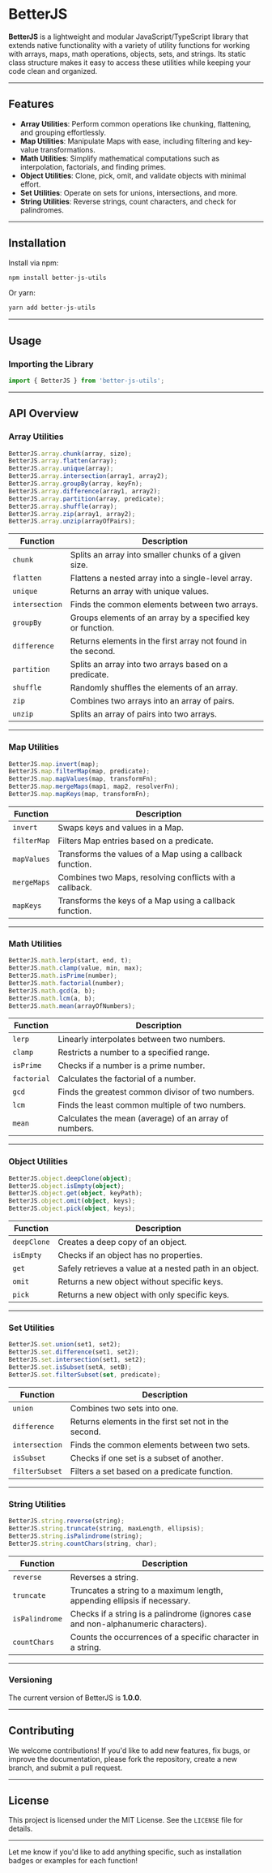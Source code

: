 # BetterJS

**BetterJS** is a lightweight and modular JavaScript/TypeScript library that extends native functionality with a variety of utility functions for working with arrays, maps, math operations, objects, sets, and strings. Its static class structure makes it easy to access these utilities while keeping your code clean and organized.

---

## Features

- **Array Utilities**: Perform common operations like chunking, flattening, and grouping effortlessly.
- **Map Utilities**: Manipulate Maps with ease, including filtering and key-value transformations.
- **Math Utilities**: Simplify mathematical computations such as interpolation, factorials, and finding primes.
- **Object Utilities**: Clone, pick, omit, and validate objects with minimal effort.
- **Set Utilities**: Operate on sets for unions, intersections, and more.
- **String Utilities**: Reverse strings, count characters, and check for palindromes.

---

## Installation

Install via npm:

```bash
npm install better-js-utils
```

Or yarn:

```bash
yarn add better-js-utils
```

---

## Usage

### Importing the Library

```typescript
import { BetterJS } from 'better-js-utils';
```

---

## API Overview

### **Array Utilities**

```typescript
BetterJS.array.chunk(array, size);
BetterJS.array.flatten(array);
BetterJS.array.unique(array);
BetterJS.array.intersection(array1, array2);
BetterJS.array.groupBy(array, keyFn);
BetterJS.array.difference(array1, array2);
BetterJS.array.partition(array, predicate);
BetterJS.array.shuffle(array);
BetterJS.array.zip(array1, array2);
BetterJS.array.unzip(arrayOfPairs);
```

| Function         | Description                                                                                  |
|------------------|----------------------------------------------------------------------------------------------|
| `chunk`          | Splits an array into smaller chunks of a given size.                                        |
| `flatten`        | Flattens a nested array into a single-level array.                                          |
| `unique`         | Returns an array with unique values.                                                        |
| `intersection`   | Finds the common elements between two arrays.                                               |
| `groupBy`        | Groups elements of an array by a specified key or function.                                 |
| `difference`     | Returns elements in the first array not found in the second.                                |
| `partition`      | Splits an array into two arrays based on a predicate.                                       |
| `shuffle`        | Randomly shuffles the elements of an array.                                                 |
| `zip`            | Combines two arrays into an array of pairs.                                                 |
| `unzip`          | Splits an array of pairs into two arrays.                                                   |

---

### **Map Utilities**

```typescript
BetterJS.map.invert(map);
BetterJS.map.filterMap(map, predicate);
BetterJS.map.mapValues(map, transformFn);
BetterJS.map.mergeMaps(map1, map2, resolverFn);
BetterJS.map.mapKeys(map, transformFn);
```

| Function       | Description                                                                                  |
|----------------|----------------------------------------------------------------------------------------------|
| `invert`       | Swaps keys and values in a Map.                                                             |
| `filterMap`    | Filters Map entries based on a predicate.                                                   |
| `mapValues`    | Transforms the values of a Map using a callback function.                                   |
| `mergeMaps`    | Combines two Maps, resolving conflicts with a callback.                                     |
| `mapKeys`      | Transforms the keys of a Map using a callback function.                                     |

---

### **Math Utilities**

```typescript
BetterJS.math.lerp(start, end, t);
BetterJS.math.clamp(value, min, max);
BetterJS.math.isPrime(number);
BetterJS.math.factorial(number);
BetterJS.math.gcd(a, b);
BetterJS.math.lcm(a, b);
BetterJS.math.mean(arrayOfNumbers);
```

| Function     | Description                                                                                  |
|--------------|----------------------------------------------------------------------------------------------|
| `lerp`       | Linearly interpolates between two numbers.                                                  |
| `clamp`      | Restricts a number to a specified range.                                                    |
| `isPrime`    | Checks if a number is a prime number.                                                       |
| `factorial`  | Calculates the factorial of a number.                                                       |
| `gcd`        | Finds the greatest common divisor of two numbers.                                           |
| `lcm`        | Finds the least common multiple of two numbers.                                             |
| `mean`       | Calculates the mean (average) of an array of numbers.                                       |

---

### **Object Utilities**

```typescript
BetterJS.object.deepClone(object);
BetterJS.object.isEmpty(object);
BetterJS.object.get(object, keyPath);
BetterJS.object.omit(object, keys);
BetterJS.object.pick(object, keys);
```

| Function   | Description                                                                                  |
|------------|----------------------------------------------------------------------------------------------|
| `deepClone`| Creates a deep copy of an object.                                                           |
| `isEmpty`  | Checks if an object has no properties.                                                      |
| `get`      | Safely retrieves a value at a nested path in an object.                                      |
| `omit`     | Returns a new object without specific keys.                                                 |
| `pick`     | Returns a new object with only specific keys.                                               |

---

### **Set Utilities**

```typescript
BetterJS.set.union(set1, set2);
BetterJS.set.difference(set1, set2);
BetterJS.set.intersection(set1, set2);
BetterJS.set.isSubset(setA, setB);
BetterJS.set.filterSubset(set, predicate);
```

| Function        | Description                                                                                  |
|-----------------|----------------------------------------------------------------------------------------------|
| `union`         | Combines two sets into one.                                                                 |
| `difference`    | Returns elements in the first set not in the second.                                        |
| `intersection`  | Finds the common elements between two sets.                                                 |
| `isSubset`      | Checks if one set is a subset of another.                                                   |
| `filterSubset`  | Filters a set based on a predicate function.                                                |

---

### **String Utilities**

```typescript
BetterJS.string.reverse(string);
BetterJS.string.truncate(string, maxLength, ellipsis);
BetterJS.string.isPalindrome(string);
BetterJS.string.countChars(string, char);
```

| Function       | Description                                                                                  |
|----------------|----------------------------------------------------------------------------------------------|
| `reverse`      | Reverses a string.                                                                          |
| `truncate`     | Truncates a string to a maximum length, appending ellipsis if necessary.                     |
| `isPalindrome` | Checks if a string is a palindrome (ignores case and non-alphanumeric characters).          |
| `countChars`   | Counts the occurrences of a specific character in a string.                                 |

---

### Versioning

The current version of BetterJS is **1.0.0**.

---

## Contributing

We welcome contributions! If you'd like to add new features, fix bugs, or improve the documentation, please fork the repository, create a new branch, and submit a pull request.

---

## License

This project is licensed under the MIT License. See the `LICENSE` file for details.

---

Let me know if you'd like to add anything specific, such as installation badges or examples for each function!